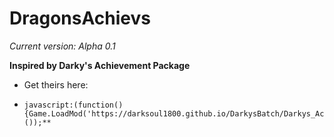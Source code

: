 # DragonsAchievs

*Current version: Alpha 0.1*

**Inspired by Darky's Achievement Package**
* Get theirs here:
*     javascript:(function() {Game.LoadMod('https://darksoul1800.github.io/DarkysBatch/Darkys_Achievement_Package.js');}());**

